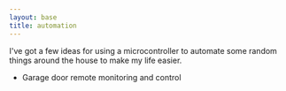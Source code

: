 ```yaml
---
layout: base
title: automation
---
```

I've got a few ideas for using a microcontroller to automate some random things around the house to make my life easier.
  * Garage door remote monitoring and control
